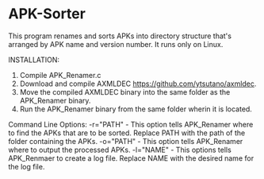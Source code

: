 # APK-Sorter
This program renames and sorts APKs into directory structure that's arranged by APK name and version number. It runs only on Linux.

INSTALLATION:
1. Compile APK_Renamer.c
2. Download and compile AXMLDEC https://github.com/ytsutano/axmldec.
3. Move the compiled AXMLDEC binary into the same folder as the APK_Renamer binary.
4. Run the APK_Renamer binary from the same folder wherin it is located.

Command Line Options:
-r="PATH" - This option tells APK_Renamer where to find the APKs that are to be sorted. Replace PATH with the path of the folder containing the APKs.
-o="PATH" - This option tells APK_Renamer where to output the processed APKs. 
-l="NAME" - This options tells APK_Renmaer to create a log file. Replace NAME with the desired name for the log file.
